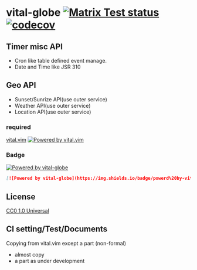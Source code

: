 # vital-globe [![Matrix Test status](https://github.com/tsuyoshicho/vital-globe/workflows/build%20and%20test%20at%20vim/badge.svg)](https://github.com/tsuyoshicho/vital-globe/actions) [![codecov](https://codecov.io/gh/tsuyoshicho/vital-globe/branch/master/graph/badge.svg)](https://codecov.io/gh/tsuyoshicho/vital-globe)
## Timer misc API

- Cron like table defined event manage.
- Date and Time like JSR 310

## Geo API
- Sunset/Sunrize API(use outer service)
- Weather API(use outer service)
- Location API(use outer service)

### required
[vital.vim](https://github.com/vim-jp/vital.vim) [![Powered by vital.vim](https://img.shields.io/badge/powered%20by-vital.vim-80273f.svg)](https://github.com/vim-jp/vital.vim)

### Badge

[![Powered by vital-globe](https://img.shields.io/badge/powerd%20by-vital--globe-80273f.svg)](https://github.com/tsuyoshicho/vital-globe)

```markdown
[![Powered by vital-globe](https://img.shields.io/badge/powerd%20by-vital--globe-80273f.svg)](https://github.com/tsuyoshicho/vital-globe)
```

## License
[CC0 1.0 Universal](http://creativecommons.org/publicdomain/zero/1.0/)

## CI setting/Test/Documents
Copying from vital.vim except a part (non-formal)
- almost copy
- a part as under development
